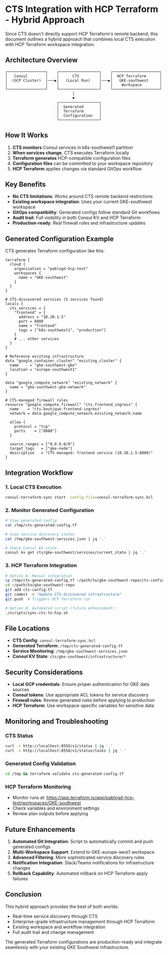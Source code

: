 # CTS Integration with HCP Terraform - Hybrid Approach

Since CTS doesn't directly support HCP Terraform's remote backend, this document outlines a hybrid approach that combines local CTS execution with HCP Terraform workspace integration.

## Architecture Overview

```
┌─────────────────┐    ┌──────────────────┐    ┌─────────────────────┐
│   Consul        │    │      CTS         │    │  HCP Terraform      │
│  (GCP Cluster)  │───▶│   (Local Run)    │───▶│   GKE-southwest     │
│                 │    │                  │    │    Workspace        │
└─────────────────┘    └──────────────────┘    └─────────────────────┘
                              │
                              ▼
                       ┌──────────────────┐
                       │  Generated       │
                       │  Terraform       │
                       │  Configuration   │
                       └──────────────────┘
```

## How It Works

1. **CTS monitors** Consul services in k8s-southwest1 partition
2. **When services change**, CTS executes Terraform locally
3. **Terraform generates** HCP-compatible configuration files
4. **Configuration files** can be committed to your workspace repository
5. **HCP Terraform** applies changes via standard GitOps workflow

## Key Benefits

- **No CTS limitations**: Works around CTS remote backend restrictions
- **Existing workspace integration**: Uses your current GKE-southwest workspace
- **GitOps compatibility**: Generated configs follow standard Git workflows
- **Audit trail**: Full visibility in both Consul KV and HCP Terraform
- **Production-ready**: Real firewall rules and infrastructure updates

## Generated Configuration Example

CTS generates Terraform configuration like this:

```hcl
terraform {
  cloud {
    organization = "pablogd-hcp-test"
    workspaces {
      name = "GKE-southwest"
    }
  }
}

# CTS-discovered services (5 services found)
locals {
  cts_services = {
    "frontend" = {
      address = "10.20.1.5"
      port = 8080
      name = "frontend"
      tags = ["k8s-southwest1", "production"]
    }
    # ... other services
  }
}

# Reference existing infrastructure
data "google_container_cluster" "existing_cluster" {
  name     = "gke-southwest-gke"
  location = "europe-southwest1"
}

data "google_compute_network" "existing_network" {
  name = "gke-southwest-gke-network"
}

# CTS-managed firewall rules
resource "google_compute_firewall" "cts_frontend_ingress" {
  name    = "cts-boutique-frontend-ingress"
  network = data.google_compute_network.existing_network.name

  allow {
    protocol = "tcp"
    ports    = ["8080"]
  }

  source_ranges = ["0.0.0.0/0"]
  target_tags   = ["gke-node"]
  description   = "CTS managed: frontend service (10.20.1.5:8080)"
}
```

## Integration Workflow

### 1. Local CTS Execution
```bash
consul-terraform-sync start -config-file=consul-terraform-sync.hcl
```

### 2. Monitor Generated Configuration
```bash
# View generated config
cat /tmp/cts-generated-config.tf

# View service discovery status
cat /tmp/gke-southwest-services.json | jq '.'

# Check Consul KV state
consul kv get cts/gke-southwest/services/current_state | jq '.'
```

### 3. HCP Terraform Integration
```bash
# Option A: Manual integration
cp /tmp/cts-generated-config.tf ~/path/to/gke-southwest-repo/cts-config.tf
cd ~/path/to/gke-southwest-repo
git add cts-config.tf
git commit -m "Update CTS-discovered infrastructure"
git push  # Triggers HCP Terraform run

# Option B: Automated script (future enhancement)
./scripts/sync-cts-to-hcp.sh
```

## File Locations

- **CTS Config**: `consul-terraform-sync.hcl`
- **Generated Terraform**: `/tmp/cts-generated-config.tf`
- **Service Monitoring**: `/tmp/gke-southwest-services.json`
- **Consul KV State**: `cts/gke-southwest/infrastructure/*`

## Security Considerations

- **Local GCP credentials**: Ensure proper authentication for GKE data sources
- **Consul tokens**: Use appropriate ACL tokens for service discovery
- **Firewall rules**: Review generated rules before applying to production
- **HCP Terraform**: Use workspace-specific variables for sensitive data

## Monitoring and Troubleshooting

### CTS Status
```bash
curl -s http://localhost:8558/v1/status | jq '.'
curl -s http://localhost:8558/v1/status/tasks | jq '.'
```

### Generated Config Validation
```bash
cd /tmp && terraform validate cts-generated-config.tf
```

### HCP Terraform Monitoring
- Monitor runs at: https://app.terraform.io/app/pablogd-hcp-test/workspaces/GKE-southwest
- Check variables and environment settings
- Review plan outputs before applying

## Future Enhancements

1. **Automated Git Integration**: Script to automatically commit and push generated configs
2. **Multi-Workspace Support**: Extend to GKE-europe-west1 workspace
3. **Advanced Filtering**: More sophisticated service discovery rules
4. **Notification Integration**: Slack/Teams notifications for infrastructure changes
5. **Rollback Capability**: Automated rollback on HCP Terraform apply failures

## Conclusion

This hybrid approach provides the best of both worlds:
- Real-time service discovery through CTS
- Enterprise-grade infrastructure management through HCP Terraform
- Existing workspace and workflow integration
- Full audit trail and change management

The generated Terraform configurations are production-ready and integrate seamlessly with your existing GKE Southwest infrastructure.